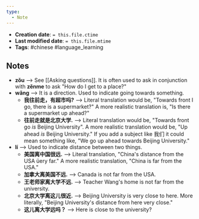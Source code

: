 ```yaml
---
type:
  - Note
---
```


* **Creation date**: `= this.file.ctime`
* **Last modified date**: `= this.file.mtime`
* **Tags**: #chinese #language_learning 

## Notes

* **zǒu** --> See [[Asking questions]]. It is often used to ask in conjunction with **zěnme** to ask "How do I get to a place?"
* **wǎng** --> It is a direction. Used to indicate going towards something.
	* **我往前走，有超市吗?** --> Literal translation would be, "Towards front I go, there is a supermarket?" A more realistic translation is, "Is there a supermarket up ahead?"
	* **往前走就是北京大学.** --> Literal translation would be, "Towards front go *is* Beijing University".  A more realistic translation would be, "Up ahead *is* Beijing University." If you add a subject like 我们 it could mean something like, "We go up ahead towards Beijing University."
* **lí** --> Used to indicate distance between two things.
	* **美国离中国很远.** --> Literal translation, "China's distance from the USA üery far." A more realistic translation, "China is far from the USA."
	* **加拿大离美国不远.** --> Canada is not far from the USA.
	* **王老师家离大学不远.** --> Teacher Wang's home is not far from the university.
	* **北京大学离这儿很近.** --> Beijing University is very close to here. More literally, "Beijing University's distance from here very close."
	* **这儿离大学远吗？** --> Here is close to the university?